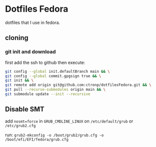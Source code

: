 # Dotfiles Fedora

dotfiles that I use in fedora.

## cloning

### git init and download

first add the ssh to github then execute:

```bash
git config --global init.defaultBranch main && \
git config --global commit.gpgsign true && \
git init && \
git remote add origin git@github.com:ctronp/dotfilesFedora.git && \
git pull --recurse-submodules origin main && \
git submodule update --init --recursive
```

## Disable SMT

add ```nosmt=force``` in ```GRUB_CMDLINE_LINUX```
 on ```/etc/default/grub``` or ```/etc/grub2.cfg```

run: ```grub2-mkconfig -o /boot/grub2/grub.cfg -o /boot/efi/EFI/fedora/grub.cfg```
